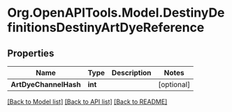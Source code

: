 # Org.OpenAPITools.Model.DestinyDefinitionsDestinyArtDyeReference

## Properties

Name | Type | Description | Notes
------------ | ------------- | ------------- | -------------
**ArtDyeChannelHash** | **int** |  | [optional] 

[[Back to Model list]](../README.md#documentation-for-models) [[Back to API list]](../README.md#documentation-for-api-endpoints) [[Back to README]](../README.md)

